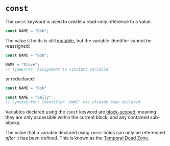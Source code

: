 # `const`

The `const` keyword is used to create a read-only reference to a value.
```javascript
const NAME = "Bob";
```
The value it holds is still [mutable](../info/immutability.md), but the variable identifier cannot be reassigned:
```javascript
const NAME = "Bob";

NAME = "Steve";
// TypeError: Assignment to constant variable
```
or redeclared:
```javascript
const NAME = "Bob"

const NAME = "Sally"
// SyntaxError: Identifier 'NAME' has already been declared
```
Variables declared using the `const` keyword are [block-scoped](https://developer.mozilla.org/en-US/docs/Glossary/Scope), meaning they are only accessible within the current block, and any contained sub-blocks.

The value that a variable declared using `const` holds can only be referenced *after* it has been defined. This is known as the [Temporal Dead Zone](https://wesbos.com/temporal-dead-zone/).
